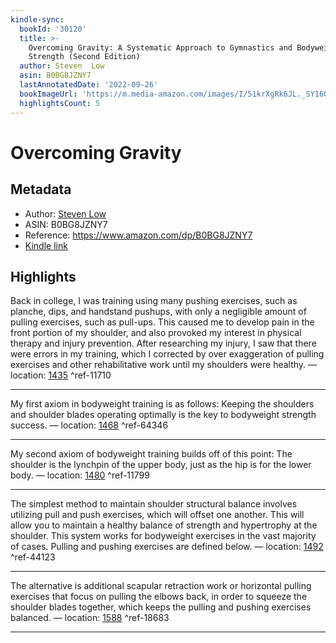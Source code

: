 ```yaml
---
kindle-sync:
  bookId: '30120'
  title: >-
    Overcoming Gravity: A Systematic Approach to Gymnastics and Bodyweight
    Strength (Second Edition)
  author: Steven  Low
  asin: B0BG8JZNY7
  lastAnnotatedDate: '2022-09-26'
  bookImageUrl: 'https://m.media-amazon.com/images/I/51krXgRk6JL._SY160.jpg'
  highlightsCount: 5
---
```

# Overcoming Gravity
## Metadata
* Author: [Steven  Low](https://www.amazon.comundefined)
* ASIN: B0BG8JZNY7
* Reference: https://www.amazon.com/dp/B0BG8JZNY7
* [Kindle link](kindle://book?action=open&asin=B0BG8JZNY7)

## Highlights
Back in college, I was training using many pushing exercises, such as planche, dips, and handstand pushups, with only a negligible amount of pulling exercises, such as pull-ups. This caused me to develop pain in the front portion of my shoulder, and also provoked my interest in physical therapy and injury prevention. After researching my injury, I saw that there were errors in my training, which I corrected by over exaggeration of pulling exercises and other rehabilitative work until my shoulders were healthy. — location: [1435](kindle://book?action=open&asin=B0BG8JZNY7&location=1435) ^ref-11710

---
My first axiom in bodyweight training is as follows: Keeping the shoulders and shoulder blades operating optimally is the key to bodyweight strength success. — location: [1468](kindle://book?action=open&asin=B0BG8JZNY7&location=1468) ^ref-64346

---
My second axiom of bodyweight training builds off of this point: The shoulder is the lynchpin of the upper body, just as the hip is for the lower body. — location: [1480](kindle://book?action=open&asin=B0BG8JZNY7&location=1480) ^ref-11799

---
The simplest method to maintain shoulder structural balance involves utilizing pull and push exercises, which will offset one another. This will allow you to maintain a healthy balance of strength and hypertrophy at the shoulder. This system works for bodyweight exercises in the vast majority of cases. Pulling and pushing exercises are defined below. — location: [1492](kindle://book?action=open&asin=B0BG8JZNY7&location=1492) ^ref-44123

---
The alternative is additional scapular retraction work or horizontal pulling exercises that focus on pulling the elbows back, in order to squeeze the shoulder blades together, which keeps the pulling and pushing exercises balanced. — location: [1588](kindle://book?action=open&asin=B0BG8JZNY7&location=1588) ^ref-18683

---
